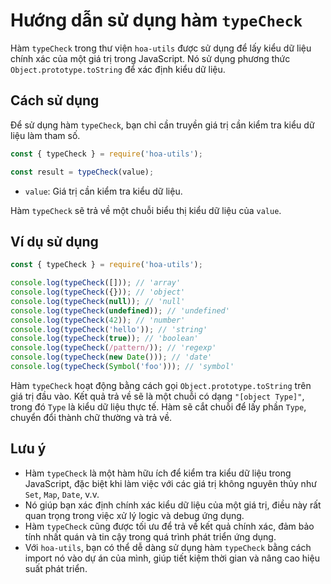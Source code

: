 # Hướng dẫn sử dụng hàm `typeCheck`

Hàm `typeCheck` trong thư viện `hoa-utils` được sử dụng để lấy kiểu dữ liệu chính xác của một giá trị trong JavaScript. Nó sử dụng phương thức `Object.prototype.toString` để xác định kiểu dữ liệu.

## Cách sử dụng

Để sử dụng hàm `typeCheck`, bạn chỉ cần truyền giá trị cần kiểm tra kiểu dữ liệu làm tham số.

```javascript
const { typeCheck } = require('hoa-utils');

const result = typeCheck(value);
```

- `value`: Giá trị cần kiểm tra kiểu dữ liệu.

Hàm `typeCheck` sẽ trả về một chuỗi biểu thị kiểu dữ liệu của `value`.

## Ví dụ sử dụng

```javascript
const { typeCheck } = require('hoa-utils');

console.log(typeCheck([])); // 'array'
console.log(typeCheck({})); // 'object'
console.log(typeCheck(null)); // 'null'
console.log(typeCheck(undefined)); // 'undefined'
console.log(typeCheck(42)); // 'number'
console.log(typeCheck('hello')); // 'string'
console.log(typeCheck(true)); // 'boolean'
console.log(typeCheck(/pattern/)); // 'regexp'
console.log(typeCheck(new Date())); // 'date'
console.log(typeCheck(Symbol('foo'))); // 'symbol'
```

Hàm `typeCheck` hoạt động bằng cách gọi `Object.prototype.toString` trên giá trị đầu vào. Kết quả trả về sẽ là một chuỗi có dạng `"[object Type]"`, trong đó `Type` là kiểu dữ liệu thực tế. Hàm sẽ cắt chuỗi để lấy phần `Type`, chuyển đổi thành chữ thường và trả về.

## Lưu ý

- Hàm `typeCheck` là một hàm hữu ích để kiểm tra kiểu dữ liệu trong JavaScript, đặc biệt khi làm việc với các giá trị không nguyên thủy như `Set`, `Map`, `Date`, v.v.
- Nó giúp bạn xác định chính xác kiểu dữ liệu của một giá trị, điều này rất quan trọng trong việc xử lý logic và debug ứng dụng.
- Hàm `typeCheck` cũng được tối ưu để trả về kết quả chính xác, đảm bảo tính nhất quán và tin cậy trong quá trình phát triển ứng dụng.
- Với `hoa-utils`, bạn có thể dễ dàng sử dụng hàm `typeCheck` bằng cách import nó vào dự án của mình, giúp tiết kiệm thời gian và nâng cao hiệu suất phát triển.
